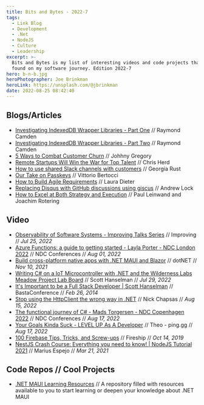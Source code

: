 ```yaml
---
title: Bits and Bytes - 2022-7
tags:
  - Link Blog
  - Development
  - .Net
  - NodeJS
  - Culture
  - Leadership
excerpt: >-
  Bits and Bytes is my list of interesting videos and code projects that I've
  found on my software journey. Edition 2022-7
hero: b-n-b.jpg
heroPhotographer: Joe Brinkman
heroLink: https://unsplash.com/@jbrinkman
date: 2022-08-25 08:42:40
---
```



## Blogs/Articles

- [Investigating IndexedDB Wrapper Libraries - Part One](https://www.raymondcamden.com/2022/08/17/investigating-indexeddb-wrapper-libraries-part-one) // Raymond Camden
- [Investigating IndexedDB Wrapper Libraries - Part Two](https://www.raymondcamden.com/2022/08/18/investigating-indexeddb-wrapper-libraries-part-two) // Raymond Camden
- [5 Ways to Combat Customer Churn](https://www.fortuitas.com/insights/5-ways-to-combat-customer-churn) // Johhny Gregory
- [Remote Startups Will Win the War for Top Talent](https://future.com/remote-startups-hire-top-talent/) // Chris Herd
- [How to use shared Slack channels with customers](https://ab.bot/blog/how-to-use-shared-slack-channels-with-customers) // Georgia Rust
- [Our Take on Passkeys](https://auth0-com.cdn.ampproject.org/c/s/auth0.com/blog/amp/our-take-on-passkeys/) // Vittorio Bertocci
- [How to Build Agile Requirements](https://improving.com/thoughts/how-to-build-agile-requirements) // Laura Dieter
- [Replacing Disqus with GitHub discussions using giscus](https://andrewlock.net/replacing-disqus-with-github-discussions-using-giscus/) // Andrew Lock
- [How to Excel at Both Strategy and Execution](https://hbr.org/2017/11/how-to-excel-at-both-strategy-and-execution?utm_medium=social&utm_campaign=hbr&utm_source=linkedin&tpcc=orgsocial_edit) // Paul Leinwand and Joachim Rotering

## Video
- [Observability of Software Systems - Improving Talks Series](https://youtu.be/blJ3k1vLxdI) // Improving // _Jul 25, 2022_
- [Azure Functions: a guide to getting started - Layla Porter - NDC London 2022](https://youtu.be/hy_GWqjia3U) // NDC Conferences // _Aug 01, 2022_
- [Build cross-platform native apps with .NET MAUI and Blazor](https://youtu.be/Dr8L7zXxwLI) // dotNET // _Nov 10, 2021_
- [Writing C# on a IoT Microcontroller with .NET and the Wilderness Labs Meadow Project Lab Board](https://youtu.be/U4E5k1yMTzg) // Scott Hanselman // _Jul 29, 2022_
- [It's Important to be a Full Stack Developer | Scott Hanselman](https://youtu.be/Bx17ywo-5nM) // BastaConference // _Feb 26, 2014_
- [Stop using the HttpClient the wrong way in .NET](https://youtu.be/Z6Y2adsMnAA) // Nick Chapsas // _Aug 15, 2022_
- [The functional journey of C# - Mads Torgersen - NDC Copenhagen 2022](https://youtu.be/CLKZ7ZgVido) // NDC Conferences // _Aug 17, 2022_
- [Your Goals Kinda Suck - LEVEL UP As A Developer](https://youtu.be/rzwaaWH0ksk) // Theo - ping․gg // _Aug 17, 2022_
- [100 Firebase Tips, Tricks, and Screw-ups](https://youtu.be/iWEgpdVSZyg) // Fireship // _Oct 14, 2019_
- [NestJS Crash Course: Everything you need to know! | NodeJS Tutorial 2021](https://youtu.be/2n3xS89TJMI) // Marius Espejo // _Mar 21, 2021_

## Code Repos // Cool Projects
- [.NET MAUI Learning Resources](https://github.com/jfversluis/learn-dotnet-maui) // A repository filled with resources available to you to start learning or deepen your knowledge about .NET MAUI

